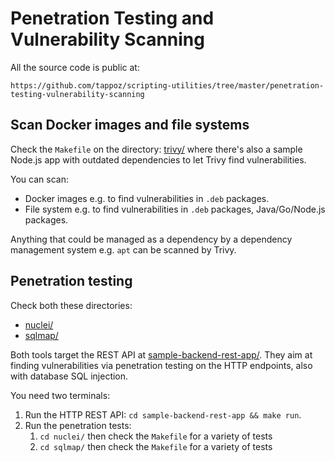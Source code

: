 # Penetration Testing and Vulnerability Scanning

All the source code is public at:

```
https://github.com/tappoz/scripting-utilities/tree/master/penetration-testing-vulnerability-scanning
```

## Scan Docker images and file systems

Check the `Makefile` on the directory: [trivy/](trivy/) where there's also 
a sample Node.js app with outdated dependencies to let Trivy find vulnerabilities.

You can scan:

- Docker images e.g. to find vulnerabilities in `.deb` packages.
- File system e.g. to find vulnerabilities in `.deb` packages, Java/Go/Node.js packages.

Anything that could be managed as a dependency by a dependency management system e.g. `apt`
can be scanned by Trivy.

## Penetration testing 

Check both these directories:

- [nuclei/](nuclei/)
- [sqlmap/](sqlmap/)

Both tools target the REST API at [sample-backend-rest-app/](sample-backend-rest-app/).
They aim at finding vulnerabilities via penetration testing on the HTTP endpoints, also with database SQL injection.

You need two terminals:

1. Run the HTTP REST API: `cd sample-backend-rest-app && make run`.
2. Run the penetration tests:
    1. `cd nuclei/` then check the `Makefile` for a variety of tests
    2. `cd sqlmap/` then check the `Makefile` for a variety of tests

